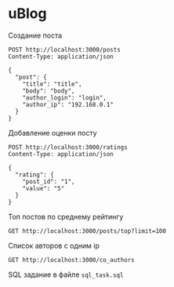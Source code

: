 # uBlog

Создание поста
```
POST http://localhost:3000/posts
Content-Type: application/json

{
  "post": {
    "title": "title",
    "body": "body",
    "author_login": "login",
    "author_ip": "192.168.0.1"
  }
}
```
Добавление оценки посту
```
POST http://localhost:3000/ratings
Content-Type: application/json

{
  "rating": {
    "post_id": "1",
    "value": "5"
  }
}
```
Топ постов по среднему рейтингу
```
GET http://localhost:3000/posts/top?limit=100
```

Список авторов с одним ip
```
GET http://localhost:3000/co_authors
```

SQL задание в файле `sql_task.sql`
